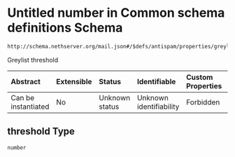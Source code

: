 # Untitled number in Common schema definitions Schema

```txt
http://schema.nethserver.org/mail.json#/$defs/antispam/properties/greylist/properties/threshold
```

Greylist threshold

| Abstract            | Extensible | Status         | Identifiable            | Custom Properties | Additional Properties | Access Restrictions | Defined In                                      |
| :------------------ | :--------- | :------------- | :---------------------- | :---------------- | :-------------------- | :------------------ | :---------------------------------------------- |
| Can be instantiated | No         | Unknown status | Unknown identifiability | Forbidden         | Allowed               | none                | [mail.json\*](mail.json "open original schema") |

## threshold Type

`number`
